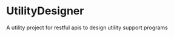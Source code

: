 # UtilityDesigner
A utility project for restful apis to design utility support programs

<!-- GitAds-Verify: FZQ49D6VXBJBA74M2TZZT9NDVX63833P -->
